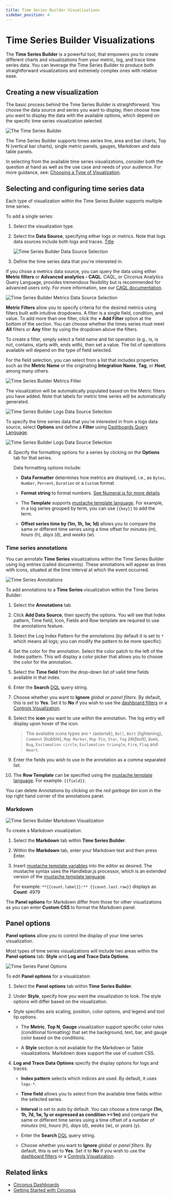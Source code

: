 ```yaml
---
title: Time Series Builder Visualizations
sidebar_position: 4
---
```


# Time Series Builder Visualizations

The **Time Series Builder** is a powerful tool, that empowers you to create different charts and visualizations from your metric, log, and trace time series data. You can leverage the Time Series Builder to produce both straightforward visualizations and extremely complex ones with relative ease.

## Creating a new visualization

The basic process behind the Time Series Builder is straightforward. You choose the data source and series you want to display, then choose how you want to display the data with the available options, which depend on the specific time series visualization selected.

![The Time Series Builder](../img/visualizations-time_series_builder.png)

The Time Series Builder supports times series line, area and bar charts, Top N (vertical bar charts), single metric panels, gauges, Markdown and data table panels.

In selecting from the available time series visualizations, consider both the question at hand as well as the use case and needs of your audience. For more guidance, see: [Choosing a Type of Visualization](/circonus3/visualizations/introduction/#choosing-a-type-of-visualization).

## Selecting and configuring time series data

Each type of visualization within the Time Series Builder supports multiple time series.

To add a single series:

1. Select the visualization type.

2. Select the **Data Source**, specifying either logs or metrics. Note that logs data sources include both logs and traces. [Title](http://localhost:3000/circonus3/visualizations/bar)

   ![Time Series Builder Data Source Selection](../img/visualizations-time_series_builder_data_source.png)

3. Define the time series data that you're interested in.

If you chose a metrics data source, you can query the data using either **Metric filters** or **Advanced analytics - CAQL**. CAQL, or Circonus Analytics Query Language, provides tremendous flexibility but is recommended for advanced users only. For more information, see our [CAQL documentation](/caql/getting-started).

![Time Series Builder Metrics Data Source Selection](../img/visualizations-time_series_builder_data_source_metrics.png)

**Metric Filters** allow you to specify criteria for the desired metrics using filters built with intuitive dropdowns. A filter is a single field, condition, and value. To add more than one filter, click the **+ Add Filter** option at the bottom of the section. You can choose whether the times series must meet **All** filters or **Any** filter by using the dropdown above the filters.

To create a filter, simply select a field name and list operation (e.g., is, is not, contains, starts with, ends with), then set a value. The list of operations available will depend on the type of field selected.

For the field selection, you can select from a list that includes properties such as the **Metric Name** or the originating **Integration Name**, **Tag**, or **Host**, among many others.

![Time Series Builder Metrics Filter](../img/visualizations-time_series_builder_data_source_metrics_filter.png)

The visualization will be automatically populated based on the Metric filters you have added. Note that labels for metric time series will be automatically generated.

![Time Series Builder Logs Data Source Selection](../img/visualizations-time_series_builder_data_logs.png)

To specify the time series data that you're interested in from a logs data source, select **Options** and define a **Filter** using [Dashboards Query Language](/circonus3/additional-resources/query-languages/dql/).

![Time Series Builder Logs Data Source Selection](../img/visualizations-time_series_builder_data_source_logs_data_options.png)

4. Specify the formatting options for a series by clicking on the **Options** tab for that series.

   Data formatting options include:

   - **Data Formatter** determines how metrics are displayed, i.e., as `Bytes`, `Number`, `Percent`, `Duration` or a `Custom` format.

   - **Format string** to format numbers. [See Numeral.js for more details](http://numeraljs.com/#format)

   - The **Template** supports [mustache template language](http://mustache.github.io/mustache.5.html). For example, in a log series grouped by term, you can use `{{key}}` to add the term.

   - **Offset series time by (1m, 1h, 1w, 1d)** allows you to compare the same or different time series using a time offset for _minutes_ (m), _hours_ (h), _days_ (d), and _weeks_ (w).

### Time series annotations

You can annotate **Time Series** visualizations within the Time Series Builder using log entries (called documents). These annotations will appear as lines with icons, situated at the time interval at which the event occurred.

![Time Series Annotations](../img/visualizations-time_series_builder_annotations.png)

To add annotations to a **Time Series** visualization within the Time Series Builder:

1. Select the **Annotations** tab.

2. Click **Add Data Source**, then specify the options. You will see that Index pattern, Time field, Icon, Fields and Row template are required to use the annotations feature.

3. Select the Log Index Pattern for the annotations (by default it is set to `*` which means all logs; you can modify the pattern to be more specific).

4. Set the color for the annotation. Select the color patch to the left of the Index pattern. This will display a color picker that allows you to choose the color for the annotation.

5. Select the **Time field** from the drop-down list of valid time fields available in that index.

6. Enter the **Search** [DQL](/circonus3/additional-resources/query-languages/dql/) query string.

7. Choose whether you want to **Ignore** _global or panel filters_. By default, this is set to **Yes**. Set it to **No** if you wish to use the [dashboard filters](circonus3/Dashboards/#data-filters) or a [Controls Visualization](/circonus3/visualizations/introduction/#controls-visualizations).

8. Select the **icon** you want to use within the annotation. The log entry will display upon hover of the icon.

   > The available icons types are `*` (asterisk), `Bell`, `Bolt` (lightening), `Comment` (bubble), `Map Marker`, `Map Pin`, `Star`, `Tag` _(default)_, `Bomb`, `Bug`, `Exclamation circle`, `Exclamation triangle`, `Fire`, `Flag` and `Heart`.

9. Enter the fields you wish to use in the annotation as a comma separated list.

10. The **Row Template** can be specified using the [mustache template language](http://mustache.github.io/mustache.5.html). For example: `{{field}}`.

You can delete Annotations by clicking on the _red garbage bin_ icon in the top right hand corner of the annotations panel.

### Markdown

![Time Series Builder Markdown Visualization](../img/visualizations-time_series_builder_markdown.png)

To create a Markdown visualization:

1. Select the **Markdown** tab within **Time Series Builder**.

2. Within the **Markdown** tab, enter your Markdown text and then press Enter.

3. Insert [mustache template variables](<(http://mustache.github.io/mustache.5.html)>) into the editor as desired. The mustache syntax uses the Handlebar.js processor, which is an extended version of the [mustache template language](http://mustache.github.io/mustache.5.html).

   For example: `**{{count.label}}:** {{count.last.raw}}` displays as **Count**: 4979

The **Panel options** for Markdown differ from those for other visualizations as you can enter **Custom CSS** to format the Markdown panel.

## Panel options

**Panel options** allow you to control the display of your time series visualization.

Most types of time series visualizations will include two areas within the **Panel options** tab: **Style** and **Log and Trace Data Options**.

![Time Series Panel Options](../img/visualizations-time_series_builder_panel_options.png)

To edit **Panel options** for a visualization:

1. Select the **Panel options** tab within **Time Series Builder**.

2. Under **Style**, specify how you want the visualization to look. The style options will differ based on the visualization.

- Style specifies axis scaling, position, color options, and legend and tool tip options.

  - The **Metric**, **Top N**, **Gauge** visualization support specific color rules (conditional formatting) that set the background, text, bar, and gauge color based on the conditions.

  - A **Style** section is not available for the Markdown or Table visualizations. Markdown does support the use of custom CSS.

4. **Log and Trace Data Options** specify the display options for logs and traces.

   - **Index pattern** selects which indices are used. By default, it uses `logs-*`.

   - **Time field** allows you to select from the available time fields within the selected series.

   - **Interval** is set to auto by default. You can choose a time range **(1m, 1h, 7d, 1w, 1y or expressed as condition >=1m)** and compare the same or different time series using a time offset of a number of _minutes_ (m), _hours_ (h), _days_ (d), _weeks_ (w), or _years_ (y).

   - Enter the **Search** [DQL](/circonus3/additional-resources/query-languages/dql/) query string.

   - Choose whether you want to **Ignore** _global or panel filters_. By default, this is set to **Yes**. Set it to **No** if you wish to use the [dashboard filters](circonus3/Dashboards/#data-filters) or a [Controls Visualization](/circonus3/visualizations/introduction/#controls-visualizations).

## Related links

- [Circonus Dashboards](/circonus3/dashboards/introduction/)
- [Getting Started with Circonus](/circonus3/getting-started/)
